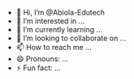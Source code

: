 - 👋 Hi, I’m @Abiola-Edutech
- 👀 I’m interested in ...
- 🌱 I’m currently learning ...
- 💞️ I’m looking to collaborate on ...
- 📫 How to reach me ...
- 😄 Pronouns: ...
- ⚡ Fun fact: ...

<!---
Abiola-Edutech/Abiola-Edutech is a ✨ special ✨ repository because its `README.md` (this file) appears on your GitHub profile.
You can click the Preview link to take a look at your changes.
--->
